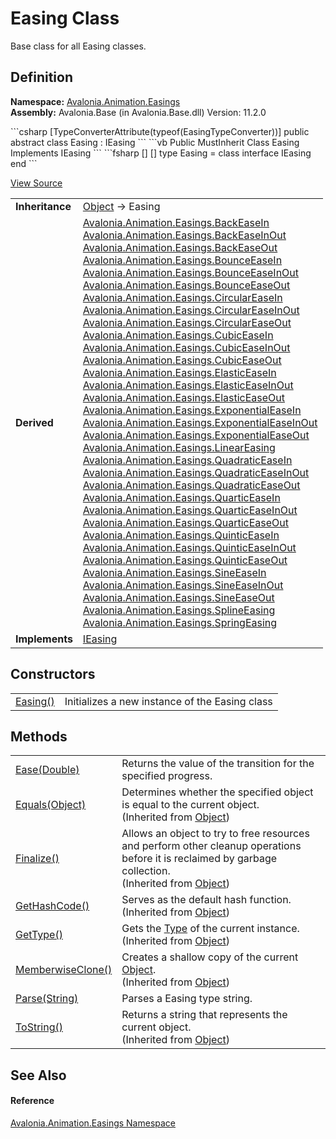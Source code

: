 # Easing Class


Base class for all Easing classes.



## Definition
**Namespace:** <a href="N_Avalonia_Animation_Easings">Avalonia.Animation.Easings</a>  
**Assembly:** Avalonia.Base (in Avalonia.Base.dll) Version: 11.2.0

<Tabs groupId="api-code-preview">
<TabItem value="csharp" label="C#">
```csharp
[TypeConverterAttribute(typeof(EasingTypeConverter))]
public abstract class Easing : IEasing
```
</TabItem>
<TabItem value="vb" label="VB">
```vb
<TypeConverterAttribute(GetType(EasingTypeConverter))>
Public MustInherit Class Easing
	Implements IEasing
```
</TabItem>
<TabItem value="fsharp" label="F#">
```fsharp
[<AbstractClassAttribute>]
[<TypeConverterAttribute(typeof(EasingTypeConverter))>]
type Easing = 
    class
        interface IEasing
    end
```
</TabItem>
</Tabs>



<a href="https://github.com/AvaloniaUI/Avalonia/tree/master/src/Avalonia.Base/Animation/Easings/Easing.cs" title="View the source code">View Source</a>

<table>
<tr><td><strong>Inheritance</strong></td><td><a href="https://learn.microsoft.com/dotnet/api/system.object" target="_blank" rel="noopener noreferrer">Object</a>  →  Easing</td></tr>
<tr><td><strong>Derived</strong></td><td><a href="T_Avalonia_Animation_Easings_BackEaseIn">Avalonia.Animation.Easings.BackEaseIn</a><br /><a href="T_Avalonia_Animation_Easings_BackEaseInOut">Avalonia.Animation.Easings.BackEaseInOut</a><br /><a href="T_Avalonia_Animation_Easings_BackEaseOut">Avalonia.Animation.Easings.BackEaseOut</a><br /><a href="T_Avalonia_Animation_Easings_BounceEaseIn">Avalonia.Animation.Easings.BounceEaseIn</a><br /><a href="T_Avalonia_Animation_Easings_BounceEaseInOut">Avalonia.Animation.Easings.BounceEaseInOut</a><br /><a href="T_Avalonia_Animation_Easings_BounceEaseOut">Avalonia.Animation.Easings.BounceEaseOut</a><br /><a href="T_Avalonia_Animation_Easings_CircularEaseIn">Avalonia.Animation.Easings.CircularEaseIn</a><br /><a href="T_Avalonia_Animation_Easings_CircularEaseInOut">Avalonia.Animation.Easings.CircularEaseInOut</a><br /><a href="T_Avalonia_Animation_Easings_CircularEaseOut">Avalonia.Animation.Easings.CircularEaseOut</a><br /><a href="T_Avalonia_Animation_Easings_CubicEaseIn">Avalonia.Animation.Easings.CubicEaseIn</a><br /><a href="T_Avalonia_Animation_Easings_CubicEaseInOut">Avalonia.Animation.Easings.CubicEaseInOut</a><br /><a href="T_Avalonia_Animation_Easings_CubicEaseOut">Avalonia.Animation.Easings.CubicEaseOut</a><br /><a href="T_Avalonia_Animation_Easings_ElasticEaseIn">Avalonia.Animation.Easings.ElasticEaseIn</a><br /><a href="T_Avalonia_Animation_Easings_ElasticEaseInOut">Avalonia.Animation.Easings.ElasticEaseInOut</a><br /><a href="T_Avalonia_Animation_Easings_ElasticEaseOut">Avalonia.Animation.Easings.ElasticEaseOut</a><br /><a href="T_Avalonia_Animation_Easings_ExponentialEaseIn">Avalonia.Animation.Easings.ExponentialEaseIn</a><br /><a href="T_Avalonia_Animation_Easings_ExponentialEaseInOut">Avalonia.Animation.Easings.ExponentialEaseInOut</a><br /><a href="T_Avalonia_Animation_Easings_ExponentialEaseOut">Avalonia.Animation.Easings.ExponentialEaseOut</a><br /><a href="T_Avalonia_Animation_Easings_LinearEasing">Avalonia.Animation.Easings.LinearEasing</a><br /><a href="T_Avalonia_Animation_Easings_QuadraticEaseIn">Avalonia.Animation.Easings.QuadraticEaseIn</a><br /><a href="T_Avalonia_Animation_Easings_QuadraticEaseInOut">Avalonia.Animation.Easings.QuadraticEaseInOut</a><br /><a href="T_Avalonia_Animation_Easings_QuadraticEaseOut">Avalonia.Animation.Easings.QuadraticEaseOut</a><br /><a href="T_Avalonia_Animation_Easings_QuarticEaseIn">Avalonia.Animation.Easings.QuarticEaseIn</a><br /><a href="T_Avalonia_Animation_Easings_QuarticEaseInOut">Avalonia.Animation.Easings.QuarticEaseInOut</a><br /><a href="T_Avalonia_Animation_Easings_QuarticEaseOut">Avalonia.Animation.Easings.QuarticEaseOut</a><br /><a href="T_Avalonia_Animation_Easings_QuinticEaseIn">Avalonia.Animation.Easings.QuinticEaseIn</a><br /><a href="T_Avalonia_Animation_Easings_QuinticEaseInOut">Avalonia.Animation.Easings.QuinticEaseInOut</a><br /><a href="T_Avalonia_Animation_Easings_QuinticEaseOut">Avalonia.Animation.Easings.QuinticEaseOut</a><br /><a href="T_Avalonia_Animation_Easings_SineEaseIn">Avalonia.Animation.Easings.SineEaseIn</a><br /><a href="T_Avalonia_Animation_Easings_SineEaseInOut">Avalonia.Animation.Easings.SineEaseInOut</a><br /><a href="T_Avalonia_Animation_Easings_SineEaseOut">Avalonia.Animation.Easings.SineEaseOut</a><br /><a href="T_Avalonia_Animation_Easings_SplineEasing">Avalonia.Animation.Easings.SplineEasing</a><br /><a href="T_Avalonia_Animation_Easings_SpringEasing">Avalonia.Animation.Easings.SpringEasing</a></td></tr>
<tr><td><strong>Implements</strong></td><td><a href="T_Avalonia_Animation_Easings_IEasing">IEasing</a></td></tr>
</table>



## Constructors
<table>
<tr>
<td><a href="M_Avalonia_Animation_Easings_Easing__ctor">Easing()</a></td>
<td>Initializes a new instance of the Easing class</td>
</tr>
</table>

## Methods
<table>
<tr>
<td><a href="M_Avalonia_Animation_Easings_Easing_Ease">Ease(Double)</a></td>
<td>Returns the value of the transition for the specified progress.</td>
</tr>
<tr>
<td><a href="https://learn.microsoft.com/dotnet/api/system.object.equals#system-object-equals(system-object)" target="_blank" rel="noopener noreferrer">Equals(Object)</a></td>
<td>Determines whether the specified object is equal to the current object.<br />(Inherited from <a href="https://learn.microsoft.com/dotnet/api/system.object" target="_blank" rel="noopener noreferrer">Object</a>)</td>
</tr>
<tr>
<td><a href="https://learn.microsoft.com/dotnet/api/system.object.finalize" target="_blank" rel="noopener noreferrer">Finalize()</a></td>
<td>Allows an object to try to free resources and perform other cleanup operations before it is reclaimed by garbage collection.<br />(Inherited from <a href="https://learn.microsoft.com/dotnet/api/system.object" target="_blank" rel="noopener noreferrer">Object</a>)</td>
</tr>
<tr>
<td><a href="https://learn.microsoft.com/dotnet/api/system.object.gethashcode" target="_blank" rel="noopener noreferrer">GetHashCode()</a></td>
<td>Serves as the default hash function.<br />(Inherited from <a href="https://learn.microsoft.com/dotnet/api/system.object" target="_blank" rel="noopener noreferrer">Object</a>)</td>
</tr>
<tr>
<td><a href="https://learn.microsoft.com/dotnet/api/system.object.gettype" target="_blank" rel="noopener noreferrer">GetType()</a></td>
<td>Gets the <a href="https://learn.microsoft.com/dotnet/api/system.type" target="_blank" rel="noopener noreferrer">Type</a> of the current instance.<br />(Inherited from <a href="https://learn.microsoft.com/dotnet/api/system.object" target="_blank" rel="noopener noreferrer">Object</a>)</td>
</tr>
<tr>
<td><a href="https://learn.microsoft.com/dotnet/api/system.object.memberwiseclone" target="_blank" rel="noopener noreferrer">MemberwiseClone()</a></td>
<td>Creates a shallow copy of the current <a href="https://learn.microsoft.com/dotnet/api/system.object" target="_blank" rel="noopener noreferrer">Object</a>.<br />(Inherited from <a href="https://learn.microsoft.com/dotnet/api/system.object" target="_blank" rel="noopener noreferrer">Object</a>)</td>
</tr>
<tr>
<td><a href="M_Avalonia_Animation_Easings_Easing_Parse">Parse(String)</a></td>
<td>Parses a Easing type string.</td>
</tr>
<tr>
<td><a href="https://learn.microsoft.com/dotnet/api/system.object.tostring" target="_blank" rel="noopener noreferrer">ToString()</a></td>
<td>Returns a string that represents the current object.<br />(Inherited from <a href="https://learn.microsoft.com/dotnet/api/system.object" target="_blank" rel="noopener noreferrer">Object</a>)</td>
</tr>
</table>

## See Also


#### Reference
<a href="N_Avalonia_Animation_Easings">Avalonia.Animation.Easings Namespace</a>  
